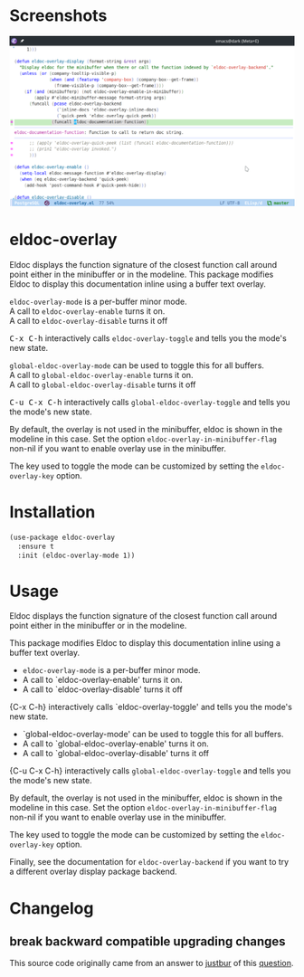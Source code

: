 # Screenshots

![screenshot](screenshot.png)

# eldoc-overlay

Eldoc displays the function signature of the closest function call
around point either in the minibuffer or in the modeline.  This
package modifies Eldoc to display this documentation inline using a
buffer text overlay.

`eldoc-overlay-mode` is a per-buffer minor mode.  
   A call to `eldoc-overlay-enable` turns it on.  
   A call to `eldoc-overlay-disable` turns it off

   <kbd>C-x C-h</kbd> interactively calls `eldoc-overlay-toggle` and tells
   you the mode's new state.

`global-eldoc-overlay-mode` can be used to toggle this for all buffers.  
   A call to `global-eldoc-overlay-enable` turns it on.  
   A call to `global-eldoc-overlay-disable` turns it off

   <kbd>C-u C-x C-h</kbd> interactively calls `global-eldoc-overlay-toggle` and tells
   you the mode's new state.

By default, the overlay is not used in the minibuffer, eldoc is shown in the modeline
in this case.  Set the option `eldoc-overlay-in-minibuffer-flag` non-nil if you want
to enable overlay use in the minibuffer.

The key used to toggle the mode can be customized by setting the `eldoc-overlay-key`
option.

# Installation

```emacs-lisp
(use-package eldoc-overlay
  :ensure t
  :init (eldoc-overlay-mode 1))
```

# Usage

Eldoc displays the function signature of the closest function call around point
either in the minibuffer or in the modeline.

This package modifies Eldoc to display this documentation inline using a buffer
text overlay.

- `eldoc-overlay-mode` is a per-buffer minor mode.
- A call to `eldoc-overlay-enable' turns it on.
- A call to `eldoc-overlay-disable' turns it off

{C-x C-h} interactively calls `eldoc-overlay-toggle' and tells you the mode's
new state.

- `global-eldoc-overlay-mode' can be used to toggle this for all buffers.
- A call to `global-eldoc-overlay-enable' turns it on.
- A call to `global-eldoc-overlay-disable' turns it off

{C-u C-x C-h} interactively calls `global-eldoc-overlay-toggle` and tells you
the mode's new state.

By default, the overlay is not used in the minibuffer, eldoc is shown in the
modeline in this case. Set the option `eldoc-overlay-in-minibuffer-flag` non-nil
if you want to enable overlay use in the minibuffer.

The key used to toggle the mode can be customized by setting the
`eldoc-overlay-key` option.

Finally, see the documentation for `eldoc-overlay-backend` if you want to try a
different overlay display package backend.

# Changelog

## break backward compatible upgrading changes


This source code originally came from an answer to [justbur](https://emacs.stackexchange.com/users/14114/justbur)
of this [question](https://emacs.stackexchange.com/questions/29256/display-eldoc-help-info-behind-point).
